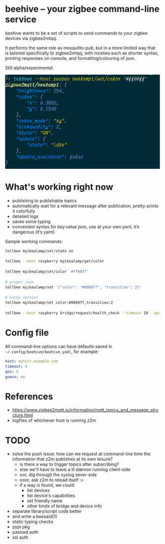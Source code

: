 # beehive – your zigbee command-line service

beehive wants to be a set of scripts to send commands to your zigbee devices
via zigbee2mtqq.

It performs the same role as mosquitto-pub, but in a more limited way that is
tailored specifically to zigbee2mtqq, with niceties such as shorter syntax,
printing responses on console, and formatting/colouring of json.

Still alpha/experimental.

![screenshot](bildschirmfoto.png)

# What's working right now

 - publishing to publishable topics
 - automatically wait for a relevant message after publication, pretty-prints
   it colorfully
 - detailed logs
 - saves some typing
 - convenient syntax for key:value json, use at your own peril, it’s dangerous
(it’s yaml)

Sample working commands:

```bash
tellbee myikealamp/set/state on

tellbee --host raspberry myikealamp/get/color

tellbee myikealamp/set/color '#ff00ff'

# proper json
tellbee myikealamp/set '{"color": "#0000ff", "transition": 2}'

# hacky version
tellbee myikealamp/set color:#0000ff,transition:2

tellbee --host raspberry bridge/request/health_check --timeout 10 --qos 0 --debug
```

# Config file

All command-line options can have defaults saved in `~/.config/beehive/beehive.yaml`, for example:

```yaml
host: myhost.example.com
timeout: 4
qos: 0
guess: no
```

# References

 - https://www.zigbee2mqtt.io/information/mqtt_topics_and_message_structure.html
 - logfiles of whichever host is running z2m

# TODO

 - solve the push issue: how can we request at command-line time the
   information that z2m publishes at its own leisure?
   - is there a way to trigger topics after subscribing?
   - else we'll have to leave a lil dæmon running client-side
   - oor, dig through the syslog sever-side
   - ooor, ask z2m to reload itself :>
   - if a way is found, we could:
     - list devices
     - list device's capabilities
     - set friendly name
     - other kinds of bridge and device info
 - separate library/script code better
 - and write a beesaid(1)
 - static typing checks
 - pypi pkg
 - passwd auth
 - ssl auth
